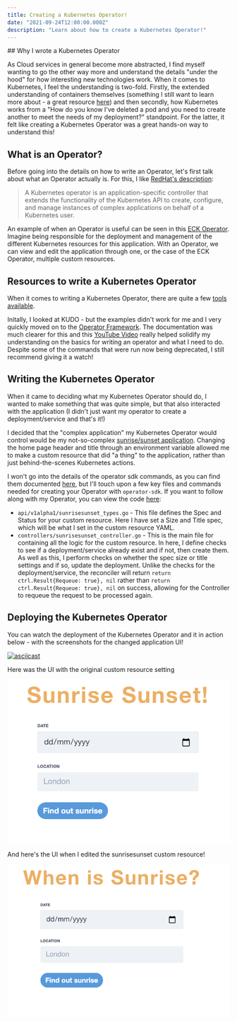 ```yaml
---
title: Creating a Kubernetes Operator!
date: "2021-09-24T12:00:00.000Z"
description: "Learn about how to create a Kubernetes Operator!"
---
```


## Why I wrote a Kubernetes Operator

As Cloud services in general become more abstracted, I find myself wanting to go the other way more and understand the details "under the hood" for how interesting new technologies work. When it comes to Kubernetes, I feel the understanding is two-fold. Firstly, the extended understanding of containers themselves (something I still want to learn more about - a great resource [here](https://iximiuz.com/en/)) and then secondly, how Kubernetes works from a "How do you know I've deleted a pod and you need to create another to meet the needs of my deployment?" standpoint. For the latter, it felt like creating a Kubernetes Operator was a great hands-on way to understand this!

## What is an Operator?

Before going into the details on how to write an Operator, let's first talk about what an Operator actually is. For this, I like [RedHat's description](https://www.redhat.com/en/topics/containers/what-is-a-kubernetes-operator):

> A Kubernetes operator is an application-specific controller that extends the functionality of the Kubernetes API to create, configure, and manage instances of complex applications on behalf of a Kubernetes user.

An example of when an Operator is useful can be seen in this [ECK Operator](https://operatorhub.io/operator/elastic-cloud-eck). Imagine being responsible for the deployment and management of the different Kubernetes resources for this application. With an Operator, we can view and edit the application through one, or the case of the ECK Operator, multiple custom resources.

## Resources to write a Kubernetes Operator

When it comes to writing a Kubernetes Operator, there are quite a few [tools available](https://kubernetes.io/docs/concepts/extend-kubernetes/operator/#writing-operator).

Initally, I looked at KUDO - but the examples didn't work for me and I very quickly moved on to the [Operator Framework](https://sdk.operatorframework.io/). The documentation was much clearer for this and this [YouTube Video](https://www.youtube.com/watch?v=Uu9fwiJBckw) really helped solidify my understanding on the basics for writing an operator and what I need to do. Despite some of the commands that were run now being deprecated, I still recommend giving it a watch!

## Writing the Kubernetes Operator

When it came to deciding what my Kubernetes Operator should do, I wanted to make something that was quite simple, but that also interacted with the application (I didn't just want my operator to create a deployment/service and that's it!)

I decided that the "complex application" my Kubernetes Operator would control would be my not-so-complex [sunrise/sunset application](https://github.com/HarleyB123/SunsetSunriseMVC). Changing the home page header and title through an environment variable allowed me to make a custom resource that did "a thing" to the application, rather than just behind-the-scenes Kubernetes actions.

I won't go into the details of the operator sdk commands, as you can find them documented [here](https://sdk.operatorframework.io/docs/building-operators/golang/tutorial/), but I'll touch upon a few key files and commands needed for creating your Operator with ```operator-sdk```. If you want to follow along with my Operator, you can view the code [here](https://github.com/HarleyB123/harleyoperator):

- ```api/v1alpha1/sunrisesunset_types.go``` - This file defines the Spec and Status for your custom resource. Here I have set a Size and Title spec, which will be what I set in the custom resource YAML.
- ```controllers/sunrisesunset_controller.go``` - This is the main file for containing all the logic for the custom resource. In here, I define checks to see if a deployment/service already exist and if not, then create them. As well as this, I perform checks on whether the spec size or title settings and if so, update the deployment. Unlike the checks for the deployment/service, the reconciler will return ```return ctrl.Result{Requeue: true}, nil``` rather than ```return ctrl.Result{Requeue: true}, nil``` on success, allowing for the Controller to requeue the request to be processed again.


## Deploying the Kubernetes Operator

You can watch the deployment of the Kubernetes Operator and it in action below - with the screenshots for the changed application UI!

[![asciicast](https://asciinema.org/a/c1AIsEChtdRpD37M1CXOPU72R.svg)](https://asciinema.org/a/c1AIsEChtdRpD37M1CXOPU72R)

Here was the UI with the original custom resource setting

![Original](./Original.png)

And here's the UI when I edited the sunrisesunset custom resource!

![After](./After.png)
